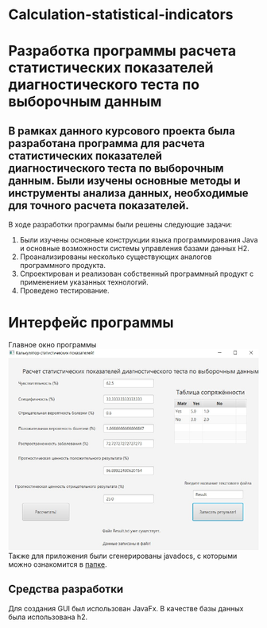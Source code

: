 # Calculation-statistical-indicators
# Разработка программы расчета статистических показателей диагностического теста по выборочным данным
## В рамках данного курсового проекта была разработана программа для расчета статистических показателей диагностического теста по выборочным данным. Были изучены основные методы и инструменты анализа данных, необходимые для точного расчета показателей.
В ходе разработки программы были решены следующие задачи:
1.	Были изучены основные конструкции языка программирования Java и основные возможности системы управления базами данных H2.
2.	Проанализированы несколько существующих аналогов программного продукта.
3.	Спроектирован и реализован собственный программный продукт с применением указанных технологий.
4.	Проведено тестирование.
# Интерфейс программы
Главное окно программы
![Главное окно](zap.jpg)
Также для приложения были сгенерированы javadocs, с которыми можно ознакомится в [папке](https://github.com/Elizaveta-Strukova/Calculation-statistical-indicators/tree/main/JavaDocs). 
## Средства разработки
Для создания GUI был использован JavaFx. В качестве базы данных была использована h2.
